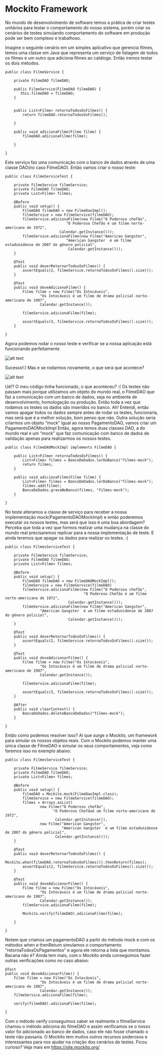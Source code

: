 # Mockito Framework 

No mundo de desenvolvimento de software temos a prática de criar testes unitários para testar o comportamento do nosso sistema, porém criar os cenários de testes simulando comportamento do software em produção pode ser bem complexo e trabalhoso.

Imagine o seguinte cenário em um simples aplicativo que gerencia filmes, temos uma classe em Java que representa um serviço de listagem de todos os filmes e um outro que adiciona filmes ao catálogo. Então iremos testar os dois métodos.

```
public class FilmeService {
	
	private FilmeDAO filmeDAO;
	
	public FilmeService(FilmeDAO filmeDAO) {
	   this.filmeDAO = filmeDAO;
	}
	
	
	public List<Filme> retornaTodosOsFilmes() {
		return filmeDAO.retornaTodosOsFilmes();
		
	}
	
	public void adicionaFilme(Filme filme) {
		filmeDAO.adicionaFilme(filme);
		
	}
	
}
```

Este serviço faz uma comunicação com o banco de dados através de uma classe DAO(no caso FilmeDAO).
Então vamos criar o nosso teste:

```
public class FilmeServiceTest {
	
	private FilmeService filmeService;
	private FilmeDAO filmeDAO;
	private List<Filme> filmes;

	@Before
	public void setup() {
		FilmeDAO filmeDAO = new FilmeDaoImpl();
		filmeService = new FilmeService(filmeDAO);
		filmeService.adicionaFilme(new Filme("O Poderoso chefão",
				            "O Poderoso Chefão é um filme norte-americano de 1972",
					     Calendar.getInstance()));
		filmeService.adicionaFilme(new Filme("American Gangster",
				            "American Gangster  é um filme estadunidense de 2007 do gênero policial", 
				             Calendar.getInstance()));
	}

	@Test
	public void deverRetornarTodosOsFilmes() {
		assertEquals(2, filmeService.retornaTodosOsFilmes().size());
	}
	
	@Test
	public void deveAdicionaFilme() {
		Filme filme = new Filme("Os Intocáveis",
				"Os Intocáveis é um filme de drama policial norte-americano de 1987", 
				Calendar.getInstance());

		filmeService.adicionaFilme(filme);
		
		assertEquals(3, filmeService.retornaTodosOsFilmes().size());
	}
	
}

```

Agora podemos rodar o nosso teste e verificar se a nossa aplicação está funcionando perfeitamente

![alt text](https://github.com/adesozasilva/mockito/blob/master/testes_ok.png)


Sucesso!:) Mas e se rodarmos novamente, o que será que acontece?

![alt text](https://github.com/adesozasilva/mockito/blob/master/testes_com_falha.png) 

Ué!? O meu código tinha funcionado, o que aconteceu? :( Os testes não passam mais porque utilizamos um objeto do mundo real, o FilmeDAO que faz a comunicação com um banco de dados, seja no ambiente de desenvolvimento, homologação ou produção. Então toda a vez que rodamos os testes os dados são inseridos no banco.
Ah! Entendi, então vamos apagar todos os dados sempre antes de rodar os testes, funcionaria, mas será que é a melhor solução, bom penso que não.
Outra solução seria criarmos um objeto “mock” igual ao nosso PagamentoDAO, vamos criar um PagamentoDAOMockImpl
Então, agora temos duas classes DAO, a do mundo real e um “mock” que faz comunicação com banco de dados de validação apenas para realizarmos os nossos testes.

```
public class FilmeDAOMockImpl implements FilmeDAO {

	public List<Filme> retornaTodosOsFilmes() {
		List<Filme> filmes = BancoDeDados.lerDoBanco("filmes-mock");
		return filmes;
	}

	public void adicionaFilme(Filme filme) {
		List<Filme> filmes = BancoDeDados.lerDoBanco("filmes-mock");
		filmes.add(filme);
		BancoDeDados.gravaNoBanco(filmes, "filmes-mock");		
	}

}
```

No teste alteramos a classe de serviço para receber a nossa implementação mock(PagamentoDAOMockImpl) e então poderemos executar os nossos testes, mas será que isso é uma boa abordagem? Perceba que toda a vez que formos realizar uma mudança na classe do mundo real precisaremos replicar para a nossa implementação de teste. E ainda teremos que apagar os dados para realizar os testes. :(


```
public class FilmesServiceTest {
	
	private FilmeService filmeService;
	private FilmeDAO filmeDAO;
	private List<Filme> filmes;

	@Before
	public void setup() {
		FilmeDAO filmeDAO = new FilmeDAOMockImpl();
		filmeService = new FilmeService(filmeDAO)
		filmeService.adicionaFilme(new Filme("O Poderoso chefão",
				                    "O Poderoso Chefão é um filme norte-americano de 1972", 
						     Calendar.getInstance()));
		filmeService.adicionaFilme(new Filme("American Gangster",
				"American Gangster  é um filme estadunidense de 2007 do gênero policial", 
						     Calendar.getInstance()));
	}

	@Test
	public void deverRetornarTodosOsFilmes() {
		assertEquals(2, filmeService.retornaTodosOsFilmes().size());
	}
	
	@Test
	public void deveAdicionarFilme() {
		Filme filme = new Filme("Os Intocáveis",
				"Os Intocáveis é um filme de drama policial norte-americano de 1987",
				Calendar.getInstance());

		filmeService.adicionaFilme(filme);

		assertEquals(3, filmeService.retornaTodosOsFilmes().size());
	}

	@After
	public void clearContext() {
		BancoDeDados.deleteBancoDeDados("filmes-mock");
	}

}
```

Então como podemos resolver isso? Aí que surge o Mockito, um framework para simular os nossos objetos reais.
Com o Mockito podemos manter uma única classe de FilmeDAO e simular os seus comportamentos, veja como faremos isso no exemplo abaixo:

```
public class FilmesServiceTest {
	
	private FilmeService filmeService;
	private FilmeDAO filmeDAO;
	private List<Filme> filmes;

	@Before
	public void setup() {
		filmeDAO = Mockito.mock(FilmeDaoImpl.class);
		filmeService = new FilmeService(filmeDAO);
		filmes = Arrays.asList(
				new Filme("O Poderoso chefão",
					  "O Poderoso Chefãoé um filme norte-americano de 1972", 
					   Calendar.getInstance()),
				new Filme("American Gangster",
				          "American Gangster  é um filme estadunidense de 2007 do gênero policial",
					   Calendar.getInstance()));
	}

	@Test
	public void deverRetornarTodosOsFilmes() {
		Mockito.when(filmeDAO.retornaTodosOsFilmes()).thenReturn(filmes);
		assertEquals(2, filmeService.retornaTodosOsFilmes().size());
	}
	
	@Test
	public void deveAdicionarFilme() {
		Filme filme = new Filme("Os Intocáveis",
				"Os Intocáveis é um filme de drama policial norte-americano de 1987",
				Calendar.getInstance());
		filmeService.adicionaFilme(filme);
		
		Mockito.verify(filmeDAO).adicionaFilme(filme);
		
	}

}

```

Notem que criamos um pagamentoDAO a partir do método mock e com os métodos when e thenReturn simulamos o comportamento “retornaTodosOsPagamentos” e agora ele retorna a lista que montamos.
Bacana não é?
Ainda tem mais, com o Mockito ainda conseguimos fazer outras verificações como no caso abaixo:

```
@Test
public void deveAdicionarFilme() {
	Filme filme = new Filme("Os Intocáveis",
				"Os Intocáveis é um filme de drama policial norte-americano de 1987",
				Calendar.getInstance());
	filmeService.adicionaFilme(filme);
		
	verify(filmeDAO).adicionaFilme(filme);
		
}
```

Com o método verify conseguimos saber se realmente o filmeService chamou o método adiciona do filmeDAO e assim verificamos se o nosso valor foi adicionado ao banco de dados, caso ele não fosse chamado o teste não passaria.
O Mockito tem muitos outros recursos poderosos e interessantes para nos ajudar na criação dos cenários de testes.
Ficou curioso? Veja mais em https://site.mockito.org/
